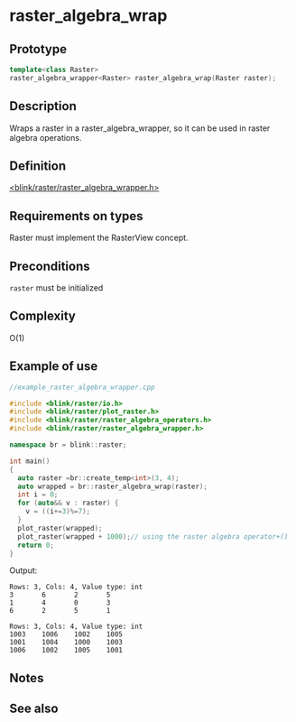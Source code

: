 # raster_algebra_wrap
## Prototype
```cpp
template<class Raster>
raster_algebra_wrapper<Raster> raster_algebra_wrap(Raster raster);
```
## Description
Wraps a raster in a raster_algebra_wrapper, so it can be used in raster algebra operations. 

## Definition
[<blink/raster/raster_algebra_wrapper.h>](./../../include/blink/raster/raster_algebra_wrapper.h)

## Requirements on types
Raster must implement the RasterView concept.

## Preconditions
`raster` must be initialized

## Complexity
O(1)

## Example of use
```cpp
//example_raster_algebra_wrapper.cpp

#include <blink/raster/io.h>
#include <blink/raster/plot_raster.h>
#include <blink/raster/raster_algebra_operators.h>
#include <blink/raster/raster_algebra_wrapper.h>

namespace br = blink::raster;

int main()
{
  auto raster =br::create_temp<int>(3, 4);
  auto wrapped = br::raster_algebra_wrap(raster);
  int i = 0;
  for (auto&& v : raster) {
    v = ((i+=3)%=7);
  }
  plot_raster(wrapped);
  plot_raster(wrapped + 1000);// using the raster algebra operator+()
  return 0;
}
```
Output:
```
Rows: 3, Cols: 4, Value type: int
3       6       2       5
1       4       0       3
6       2       5       1

Rows: 3, Cols: 4, Value type: int
1003    1006    1002    1005
1001    1004    1000    1003
1006    1002    1005    1001
```
## Notes

## See also


